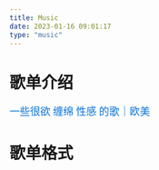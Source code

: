 ```yaml
---
title: Music
date: 2023-01-16 09:01:17
type: "music"
---
```


# 歌单介绍

<font color=#0c74d6 size=4 face="黑体">一些很欲 缠绵 性感 的歌｜欧美</font>

# 歌单格式

<link rel="stylesheet" href="https://cdn.chrelyonly.cf/npm/aplayer/dist/APlayer.min.css">

<script src="https://cdn.chrelyonly.cf/npm/aplayer/dist/APlayer.min.js"></script>
<script src="https://cdn.chrelyonly.cn/Meting.min.js"></script>

<meting-js
    server="netease"
    type="playlist"
    id="6960440256">
</meting-js>
